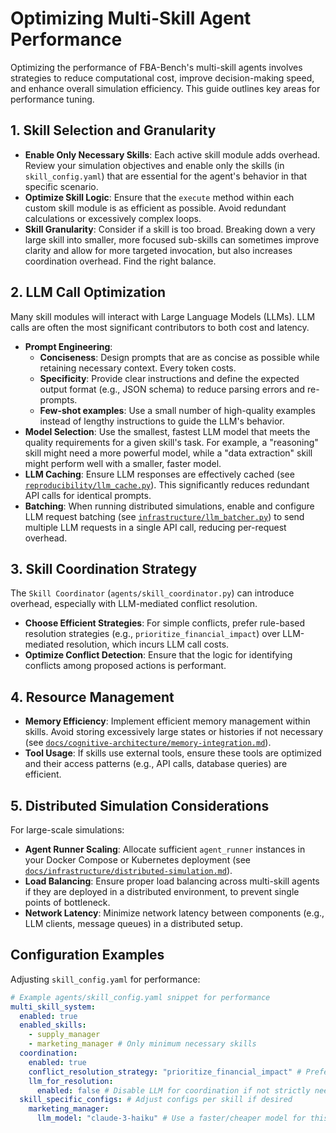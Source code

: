# Optimizing Multi-Skill Agent Performance

Optimizing the performance of FBA-Bench's multi-skill agents involves strategies to reduce computational cost, improve decision-making speed, and enhance overall simulation efficiency. This guide outlines key areas for performance tuning.

## 1. Skill Selection and Granularity

-   **Enable Only Necessary Skills**: Each active skill module adds overhead. Review your simulation objectives and enable only the skills (in `skill_config.yaml`) that are essential for the agent's behavior in that specific scenario.
-   **Optimize Skill Logic**: Ensure that the `execute` method within each custom skill module is as efficient as possible. Avoid redundant calculations or excessively complex loops.
-   **Skill Granularity**: Consider if a skill is too broad. Breaking down a very large skill into smaller, more focused sub-skills can sometimes improve clarity and allow for more targeted invocation, but also increases coordination overhead. Find the right balance.

## 2. LLM Call Optimization

Many skill modules will interact with Large Language Models (LLMs). LLM calls are often the most significant contributors to both cost and latency.

-   **Prompt Engineering**:
    -   **Conciseness**: Design prompts that are as concise as possible while retaining necessary context. Every token costs.
    -   **Specificity**: Provide clear instructions and define the expected output format (e.g., JSON schema) to reduce parsing errors and re-prompts.
    -   **Few-shot examples**: Use a small number of high-quality examples instead of lengthy instructions to guide the LLM's behavior.
-   **Model Selection**: Use the smallest, fastest LLM model that meets the quality requirements for a given skill's task. For example, a "reasoning" skill might need a more powerful model, while a "data extraction" skill might perform well with a smaller, faster model.
-   **LLM Caching**: Ensure LLM responses are effectively cached (see [`reproducibility/llm_cache.py`](reproducibility/llm_cache.py)). This significantly reduces redundant API calls for identical prompts.
-   **Batching**: When running distributed simulations, enable and configure LLM request batching (see [`infrastructure/llm_batcher.py`](infrastructure/llm_batcher.py)) to send multiple LLM requests in a single API call, reducing per-request overhead.

## 3. Skill Coordination Strategy

The `Skill Coordinator` (`agents/skill_coordinator.py`) can introduce overhead, especially with LLM-mediated conflict resolution.

-   **Choose Efficient Strategies**: For simple conflicts, prefer rule-based resolution strategies (e.g., `prioritize_financial_impact`) over LLM-mediated resolution, which incurs LLM call costs.
-   **Optimize Conflict Detection**: Ensure that the logic for identifying conflicts among proposed actions is performant.

## 4. Resource Management

-   **Memory Efficiency**: Implement efficient memory management within skills. Avoid storing excessively large states or histories if not necessary (see [`docs/cognitive-architecture/memory-integration.md`](docs/cognitive-architecture/memory-integration.md)).
-   **Tool Usage**: If skills use external tools, ensure these tools are optimized and their access patterns (e.g., API calls, database queries) are efficient.

## 5. Distributed Simulation Considerations

For large-scale simulations:
-   **Agent Runner Scaling**: Allocate sufficient `agent_runner` instances in your Docker Compose or Kubernetes deployment (see [`docs/infrastructure/distributed-simulation.md`](docs/infrastructure/distributed-simulation.md)).
-   **Load Balancing**: Ensure proper load balancing across multi-skill agents if they are deployed in a distributed environment, to prevent single points of bottleneck.
-   **Network Latency**: Minimize network latency between components (e.g., LLM clients, message queues) in a distributed setup.

## Configuration Examples

Adjusting `skill_config.yaml` for performance:

```yaml
# Example agents/skill_config.yaml snippet for performance
multi_skill_system:
  enabled: true
  enabled_skills:
    - supply_manager
    - marketing_manager # Only minimum necessary skills
  coordination:
    enabled: true
    conflict_resolution_strategy: "prioritize_financial_impact" # Prefer rule-based
    llm_for_resolution:
      enabled: false # Disable LLM for coordination if not strictly needed
  skill_specific_configs: # Adjust configs per skill if desired
    marketing_manager:
      llm_model: "claude-3-haiku" # Use a faster/cheaper model for this skill